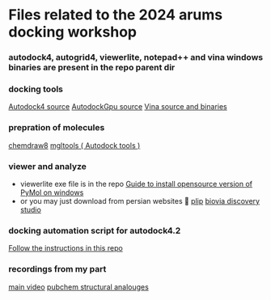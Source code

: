 # Files related to the 2024 arums docking workshop
### autodock4, autogrid4, viewerlite, notepad++ and vina windows binaries are present in the repo parent dir

### docking tools

[Autodock4 source](https://github.com/ccsb-scripps/AutoDock4)
[AutodockGpu source](https://github.com/ccsb-scripps/AutoDock-GPU)
[Vina source and binaries](https://github.com/ccsb-scripps/AutoDock-Vina)

### prepration of molecules 

[chemdraw8](https://drive.google.com/file/d/1MF7ewUFidlWIxkOzQt969zIbPQBKOus0/view?usp=sharing)
[mgltools ( Autodock tools )](https://ccsb.scripps.edu/mgltools/downloads/)

### viewer and analyze

- viewerlite exe file is in the repo
[Guide to install opensource version of PyMol on windows](https://www.blopig.com/blog/2022/03/how-to-install-open-source-pymol-on-windows-10/)
- or you may just download from persian websites 🙂
[plip](https://plip-tool.biotec.tu-dresden.de/plip-web/plip/index)
[biovia discovery studio](https://discover.3ds.com/discovery-studio-visualizer-download)

### docking automation script for autodock4.2

[Follow the instructions in this repo](https://github.com/ramintheredmn/automateDocking)

### recordings from my part

[main video](https://drive.google.com/file/d/10XLE1jERgwAynP36SWgdxmfX1AL0bvP_/view?usp=sharing)
[pubchem structural analouges](https://drive.google.com/file/d/1bchNH-bXREshoVttkBuChpnEWctuAQ6-/view?usp=sharing)



